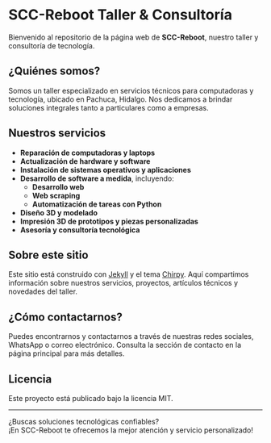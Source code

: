 # SCC-Reboot Taller & Consultoría

Bienvenido al repositorio de la página web de **SCC-Reboot**, nuestro taller y consultoría de tecnología.

## ¿Quiénes somos?

Somos un taller especializado en servicios técnicos para computadoras y tecnología, ubicado en Pachuca, Hidalgo. Nos dedicamos a brindar soluciones integrales tanto a particulares como a empresas.

## Nuestros servicios

- **Reparación de computadoras y laptops**
- **Actualización de hardware y software**
- **Instalación de sistemas operativos y aplicaciones**
- **Desarrollo de software a medida**, incluyendo:
  - **Desarrollo web**
  - **Web scraping**
  - **Automatización de tareas con Python**
- **Diseño 3D y modelado**
- **Impresión 3D de prototipos y piezas personalizadas**
- **Asesoría y consultoría tecnológica**

## Sobre este sitio

Este sitio está construido con [Jekyll](https://jekyllrb.com/) y el tema [Chirpy](https://github.com/cotes2020/jekyll-theme-chirpy/). Aquí compartimos información sobre nuestros servicios, proyectos, artículos técnicos y novedades del taller.

## ¿Cómo contactarnos?

Puedes encontrarnos y contactarnos a través de nuestras redes sociales, WhatsApp o correo electrónico. Consulta la sección de contacto en la página principal para más detalles.

## Licencia

Este proyecto está publicado bajo la licencia MIT.

---
¿Buscas soluciones tecnológicas confiables?  
¡En SCC-Reboot te ofrecemos la mejor atención y servicio personalizado!
